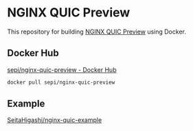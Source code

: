 # NGINX QUIC Preview
This repository for building [NGINX QUIC Preview](https://quic.nginx.org/) using Docker.

## Docker Hub
[sepi/nginx-quic-preview - Docker Hub](https://hub.docker.com/r/sepi/nginx-quic-preview)
```bash
docker pull sepi/nginx-quic-preview
```

## Example
[SeitaHigashi/nginx-quic-example](https://github.com/SeitaHigashi/nginx-quic-example)